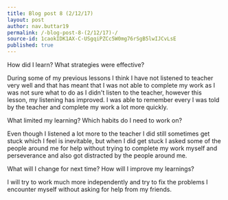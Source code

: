 ```yaml
---
title: Blog post 8 (2/12/17)
layout: post
author: nav.buttar19
permalink: /-blog-post-8-(2/12/17)-/
source-id: 1caokIDK1AX-C-USgqiPZCc5W0mg76rSgB5lwIJCvLsE
published: true
---
```

How did I learn? What strategies were effective? 

During some of my previous lessons I think I have not listened to teacher very well and that has meant that I was not able to complete my work as I was not sure what to do as I didn't listen to the teacher, however this lesson, my listening has improved. I was able to remember every I was told by the teacher and complete my work a lot more quickly.

What limited my learning? Which habits do I need to work on?

Even though I listened a lot more to the teacher I did still sometimes get stuck which I feel is inevitable, but when I did get stuck I asked some of the people around me for help without trying to complete my work myself and perseverance and also got distracted by the people around me.

What will I change for next time? How will I improve my learnings?

I will try to work much more independently and try to fix the problems I encounter myself without asking for help from my friends.

